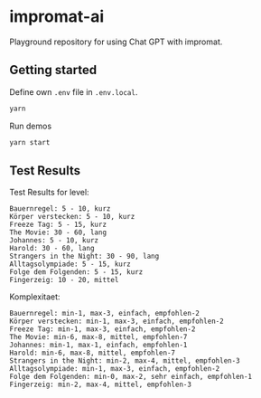 # impromat-ai

Playground repository for using Chat GPT with impromat.

## Getting started

Define own `.env` file in `.env.local`.

```sh
yarn
```

Run demos

```sh
yarn start
```

## Test Results

Test Results for level:

```
Bauernregel: 5 - 10, kurz
Körper verstecken: 5 - 10, kurz
Freeze Tag: 5 - 15, kurz
The Movie: 30 - 60, lang
Johannes: 5 - 10, kurz
Harold: 30 - 60, lang
Strangers in the Night: 30 - 90, lang
Alltagsolympiade: 5 - 15, kurz
Folge dem Folgenden: 5 - 15, kurz
Fingerzeig: 10 - 20, mittel
```

Komplexitaet:

```
Bauernregel: min-1, max-3, einfach, empfohlen-2
Körper verstecken: min-1, max-3, einfach, empfohlen-2
Freeze Tag: min-1, max-3, einfach, empfohlen-2
The Movie: min-6, max-8, mittel, empfohlen-7
Johannes: min-1, max-1, einfach, empfohlen-1
Harold: min-6, max-8, mittel, empfohlen-7
Strangers in the Night: min-2, max-4, mittel, empfohlen-3
Alltagsolympiade: min-1, max-3, einfach, empfohlen-2
Folge dem Folgenden: min-0, max-2, sehr einfach, empfohlen-1
Fingerzeig: min-2, max-4, mittel, empfohlen-3
```
